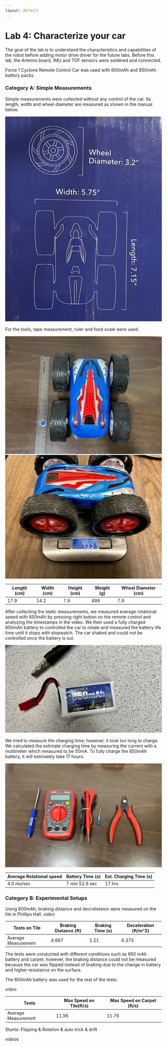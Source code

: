 ```yaml
---
layout: default
---
```


# Lab 4: Characterize your car

The goal of the lab is to understand the characteristics and capabilities of the robot before adding motor drive driver for the future labs. 
Before this lab, the Artemis board, IMU and TOF sensors were soldered and connected.

Force 1 Cyclone Remote Control Car was used with 600mAh and 850mAh battery packs. 

### Category A: Simple Measurements

Simple measurements were collected without any control of the car. Its length, width and wheel diameter are measured as shown in the manual below.

![manual](https://github.com/Minjk121/ECE4960/blob/c7822b680428b86b536d338eee6e507c0075e754/img/manual_pic.jpg)

For the tools, tape measurement, ruler and food scale were used.

![car with ruler](img4/length.jpg)
![car on scale](img4/weight.jpg)

|  Length (cm)  |   Width (cm)  |  Height (cm)  |   Weight (g)  | Wheel Diameter (cm) | 
| ------------- | ------------- | ------------- | ------------- | ------------------- | 
|     17.9      |     14.2      |      7.9      |      499      |         7.9         | 

After collecting the static measurements, we measured average rotational speed with 850mAh by pressing right botton on the remote control and analyzing the timestamps in the video. We then used a fully charged 850mAh battery to controlled the car to rotate and measured the battery life time until it stops with stopwatch. The car shaked and could not be controlled once the battery is out. 

![850mah battery](img4/850mAh.jpg)

We tried to measure the charging time; however, it took too long to charge. We calculated the estimate charging time by measuring the current with a multimeter which measured to be 50mA. To fully charge the 850mAh battery, it will estimately take 17 hours. 

![tools](img4/tools.jpg)

|   Average Rotational speed  |  Battery Time (s) | Est. Charging Time (s) |
| --------------------------- | ----------------- | ---------------------- |
|         4.0 rev/sec         |  7 min 52.9 sec   |         17 hrs         |



### Category B: Experimental Setups

Using 600mAh, braking distance and decceletaion were measured on the tile in Phillips Hall.
*video*

|   Tests on Tile    | Braking Distance (ft) | Braking Time (s) | Deceleration (ft/m^2) |
| ------------------ | --------------------- | ---------------- |---------------------- |
| Average Measurement|          4.667        |      1.21        |          6.375        |

The tests were conducted with different conditions such as 850 mAh battery and carpet; however, the braking distance could not be measured because the car was flipped instead of braking due to the change in battery and higher resistance on the surface. 

The 850mAh battery was used for the rest of the tests. 

*video*

|         Tests       | Max Speed on Tile(ft/s) | Max Speed on Carpet (ft/s) | 
| ------------------- | ----------------------- | -------------------------- |
| Average Measurement |           11.96         |             11.76          |




Stunts: Flipping & Rotation & auto trick & drift

*videos*
